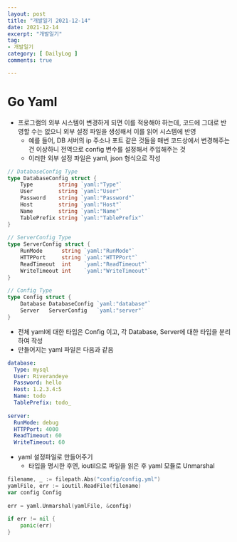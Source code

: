 ```yaml
---
layout: post
title: "개발일기 2021-12-14"
date: 2021-12-14
excerpt: "개발일기"
tag:
- 개발일기
category: [ DailyLog ]
comments: true

---
```



# Go Yaml

- 프로그램의 외부 시스템이 변경하게 되면 이를 적용해야 하는데, 코드에 그대로 반영할 수는 없으니 외부 설정 파일을 생성해서 이를 읽어 시스템에 반영
    - 예를 들어, DB 서버의 ip 주소나 포트 같은 것들을 매번 코드상에서 변경해주는건 이상하니 전역으로 config 변수를 설정해서 주입해주는 것
    - 이러한 외부 설정 파일은  yaml, json 형식으로 작성

```go
// DatabaseConfig Type
type DatabaseConfig struct {
	Type        string `yaml:"Type"`
	User        string `yaml:"User"`
	Password    string `yaml:"Password"`
	Host        string `yaml:"Host"`
	Name        string `yaml:"Name"`
	TablePrefix string `yaml:"TablePrefix"`
}
 
// ServerConfig Type
type ServerConfig struct {
	RunMode      string `yaml:"RunMode"`
	HTTPPort     string `yaml:"HTTPPort"`
	ReadTimeout  int    `yaml:"ReadTimeout"`
	WriteTimeout int    `yaml:"WriteTimeout"`
}
 
// Config Type
type Config struct {
	Database DatabaseConfig `yaml:"database"`
	Server   ServerConfig   `yaml:"server"`
}
```

- 전체 yaml에 대한 타입은 Config 이고, 각 Database, Server에 대한 타입을 분리하여 작성
- 만들어지는 yaml 파일은 다음과 같음

```yaml
database:
  Type: mysql
  User: Riverandeye
  Password: hello
  Host: 1.2.3.4:5
  Name: todo
  TablePrefix: todo_
 
server:
  RunMode: debug
  HTTPPort: 4000
  ReadTimeout: 60
  WriteTimeout: 60

```

- yaml 설정파일로 만들어주기
    - 타입을 명시한 후엔, ioutil으로 파일을 읽은 후 yaml 모듈로 Unmarshal

```go
filename, _ := filepath.Abs("config/config.yml")
yamlFile, err := ioutil.ReadFile(filename)
var config Config
 
err = yaml.Unmarshal(yamlFile, &config)
 
if err != nil {
	panic(err)
}
```